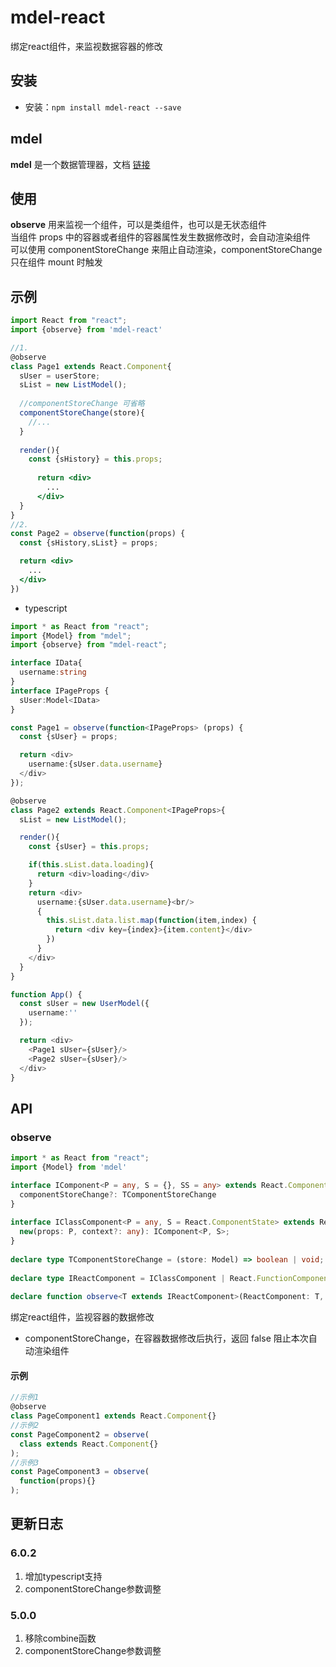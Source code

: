 # mdel-react
绑定react组件，来监视数据容器的修改

## 安装

* 安装：`npm install mdel-react --save`

## mdel

**mdel** 是一个数据管理器，文档 [链接](https://github.com/mdeljs/mdel)

## 使用

**observe** 用来监视一个组件，可以是类组件，也可以是无状态组件 <br />
当组件 props 中的容器或者组件的容器属性发生数据修改时，会自动渲染组件 <br />
可以使用 componentStoreChange 来阻止自动渲染，componentStoreChange 只在组件 mount 时触发

## 示例

```jsx harmony
import React from "react";
import {observe} from 'mdel-react'

//1.
@observe
class Page1 extends React.Component{
  sUser = userStore;
  sList = new ListModel();
    
  //componentStoreChange 可省略
  componentStoreChange(store){
    //... 
  }
    
  render(){
    const {sHistory} = this.props;
        
      return <div>
        ...
      </div>
  }
}
//2.
const Page2 = observe(function(props) {
  const {sHistory,sList} = props;  

  return <div>
    ...
  </div>
})

```

* typescript

```typescript jsx
import * as React from "react";
import {Model} from "mdel";
import {observe} from "mdel-react";

interface IData{
  username:string
}
interface IPageProps {
  sUser:Model<IData>
}

const Page1 = observe(function<IPageProps> (props) {
  const {sUser} = props;

  return <div>
    username:{sUser.data.username}
  </div>  
});

@observe
class Page2 extends React.Component<IPageProps>{
  sList = new ListModel();

  render(){
    const {sUser} = this.props;

    if(this.sList.data.loading){
      return <div>loading</div>
    }
    return <div>
      username:{sUser.data.username}<br/>
      {
        this.sList.data.list.map(function(item,index) {
          return <div key={index}>{item.content}</div>
        })
      }
    </div>
  }
}

function App() {
  const sUser = new UserModel({
    username:''
  });

  return <div>
    <Page1 sUser={sUser}/>
    <Page2 sUser={sUser}/>
  </div>
}
```

## API

### observe

```typescript
import * as React from "react";
import {Model} from 'mdel' 

interface IComponent<P = any, S = {}, SS = any> extends React.Component<P, S, SS> {
  componentStoreChange?: TComponentStoreChange
}
  
interface IClassComponent<P = any, S = React.ComponentState> extends React.ComponentClass<P, S> {
  new(props: P, context?: any): IComponent<P, S>;
}
  
declare type TComponentStoreChange = (store: Model) => boolean | void;
  
declare type IReactComponent = IClassComponent | React.FunctionComponent;
  
declare function observe<T extends IReactComponent>(ReactComponent: T, componentStoreChange?: TComponentStoreChange): T
```

绑定react组件，监视容器的数据修改

* componentStoreChange，在容器数据修改后执行，返回 false 阻止本次自动渲染组件

#### 示例

```jsx harmony
//示例1
@observe
class PageComponent1 extends React.Component{}
//示例2
const PageComponent2 = observe(
  class extends React.Component{}
);
//示例3
const PageComponent3 = observe(
  function(props){}
);
```
## 更新日志

### 6.0.2
1. 增加typescript支持
2. componentStoreChange参数调整

### 5.0.0
1. 移除combine函数
2. componentStoreChange参数调整
